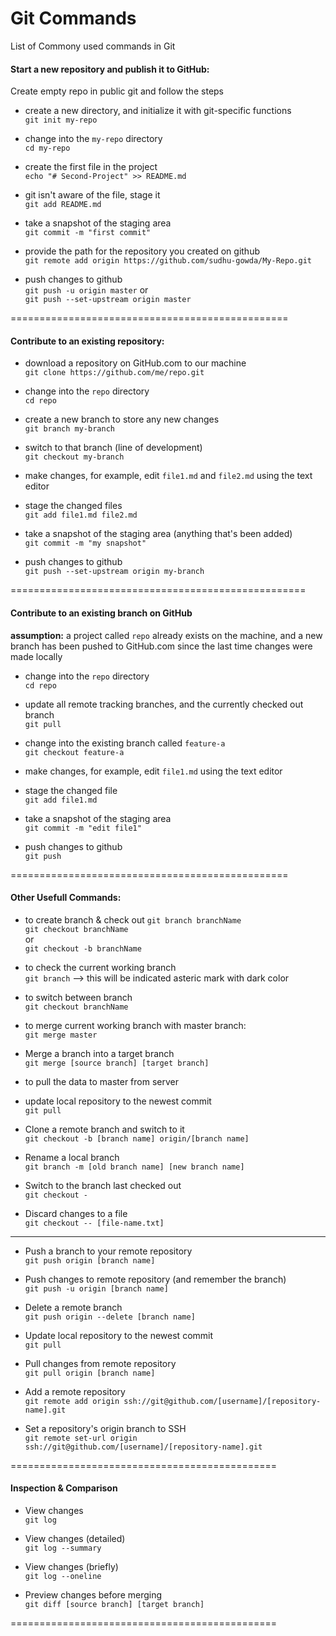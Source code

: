 # Git Commands
List of Commony used commands in Git

#### Start a new repository and publish it to GitHub:
  Create empty repo in public git and follow the steps

* create a new directory, and initialize it with git-specific functions <br>
`git init my-repo`

* change into the `my-repo` directory <br>
`cd my-repo`

* create the first file in the project <br>
`echo "# Second-Project" >> README.md`

* git isn't aware of the file, stage it <br>
`git add README.md`

* take a snapshot of the staging area <br>
`git commit -m "first commit"`

* provide the path for the repository you created on github <br>
`git remote add origin https://github.com/sudhu-gowda/My-Repo.git`

* push changes to github <br>
`git push -u origin master` or <br>
`git push --set-upstream origin master`

================================================

#### Contribute to an existing repository:

* download a repository on GitHub.com to our machine <br>
`git clone https://github.com/me/repo.git`

* change into the `repo` directory <br>
`cd repo`

* create a new branch to store any new changes <br>
`git branch my-branch`

* switch to that branch (line of development) <br>
`git checkout my-branch`

* make changes, for example, edit `file1.md` and `file2.md` using the text editor

* stage the changed files <br>
`git add file1.md file2.md`

* take a snapshot of the staging area (anything that's been added) <br>
`git commit -m "my snapshot"`

* push changes to github <br>
`git push --set-upstream origin my-branch`

===================================================

#### Contribute to an existing branch on GitHub

<b> assumption:</b> a project called `repo` already exists on the machine, and a new branch has been pushed to GitHub.com since the last time changes were made locally

* change into the `repo` directory <br>
`cd repo`

* update all remote tracking branches, and the currently checked out branch <br>
`git pull`

* change into the existing branch called `feature-a` <br>
`git checkout feature-a`

* make changes, for example, edit `file1.md` using the text editor <br>

* stage the changed file <br>
`git add file1.md`

* take a snapshot of the staging area <br>
`git commit -m "edit file1"`

* push changes to github <br>
`git push`

================================================

#### Other Usefull Commands:

* to create branch & check out
`git branch branchName` <br>
`git checkout branchName` <br>or<br>
`git checkout -b branchName`

* to check the current working branch <br>
`git branch` --> this will be indicated asteric mark with dark color

* to switch between branch <br>
`git checkout branchName`

* to merge current working branch with master branch: <br>
`git merge master`

* Merge a branch into a target branch <br>
`git merge [source branch] [target branch]`

* to pull the data to master from server <br>
* update local repository to the newest commit <br>
`git pull`

* Clone a remote branch and switch to it <br>
`git checkout -b [branch name] origin/[branch name]`

* Rename a local branch <br>
`git branch -m [old branch name] [new branch name]`

* Switch to the branch last checked out <br>
`git checkout -`

* Discard changes to a file <br>
`git checkout -- [file-name.txt]`

------------------------------

* Push a branch to your remote repository <br>
`git push origin [branch name]`

* Push changes to remote repository (and remember the branch)	 <br>
`git push -u origin [branch name]`

* Delete a remote branch <br>
`git push origin --delete [branch name]`

* Update local repository to the newest commit <br>
`git pull`

* Pull changes from remote repository <br>
`git pull origin [branch name]`

* Add a remote repository <br>
`git remote add origin ssh://git@github.com/[username]/[repository-name].git`

* Set a repository's origin branch to SSH <br>
`git remote set-url origin ssh://git@github.com/[username]/[repository-name].git`

==============================================

#### Inspection & Comparison

* View changes <br>
`git log`

* View changes (detailed) <br>
`git log --summary`

* View changes (briefly) <br>
`git log --oneline`

* Preview changes before merging <br>
`git diff [source branch] [target branch]`

==============================================



